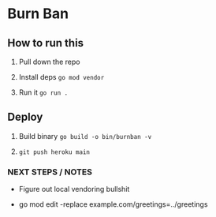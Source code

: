 # Burn Ban

## How to run this

1. Pull down the repo

2. Install deps `go mod vendor`

3. Run it `go run .`

## Deploy

1. Build binary `go build -o bin/burnban -v`

2. `git push heroku main`

### NEXT STEPS / NOTES

- Figure out local vendoring bullshit

- go mod edit -replace example.com/greetings=../greetings
